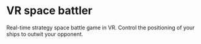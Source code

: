 # VR space battler
Real-time strategy space battle game in VR. Control the positioning of your ships to outwit your opponent. 
